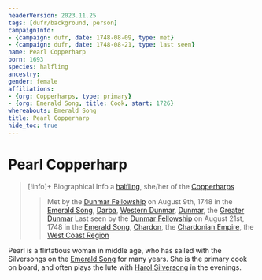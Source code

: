 ```yaml
---
headerVersion: 2023.11.25
tags: [dufr/background, person]
campaignInfo:
- {campaign: dufr, date: 1748-08-09, type: met}
- {campaign: dufr, date: 1748-08-21, type: last seen}
name: Pearl Copperharp
born: 1693
species: halfling
ancestry:
gender: female
affiliations:
- {org: Copperharps, type: primary}
- {org: Emerald Song, title: Cook, start: 1726}
whereabouts: Emerald Song
title: Pearl Copperharp
hide_toc: true
---
```

# Pearl Copperharp
>[!info]+ Biographical Info
> a [halfling](<../../species/children-of-the-embodied-gods/halflings/halflings.md>), she/her of the [Copperharps](<../../groups/halfling-families/copperharps.md>)
> 
> 
>> 
>>  Met by the [Dunmar Fellowship](<../pcs/dunmar-fellowship/dunmar-fellowship.md>) on August 9th, 1748 in the [Emerald Song](<../../things/ships/emerald-song.md>), [Darba](<../../gazetteer/greater-dunmar/realms/dunmar/coastal-dunmar/darba/darba.md>), [Western Dunmar](<../../gazetteer/greater-dunmar/realms/dunmar/western-dunmar/western-dunmar.md>), [Dunmar](<../../gazetteer/greater-dunmar/realms/dunmar/dunmar.md>), the [Greater Dunmar](<../../gazetteer/greater-dunmar/greater-dunmar.md>) 
>>  Last seen by the [Dunmar Fellowship](<../pcs/dunmar-fellowship/dunmar-fellowship.md>) on August 21st, 1748 in the [Emerald Song](<../../things/ships/emerald-song.md>), [Chardon](<../../gazetteer/west-coast/chardonian-empire/chardon/chardon.md>), the [Chardonian Empire](<../../gazetteer/west-coast/chardonian-empire/chardonian-empire.md>), the [West Coast Region](<../../gazetteer/west-coast/west-coast-region.md>) 

Pearl is a flirtatious woman in middle age, who has sailed with the Silversongs on the [Emerald Song](<../../things/ships/emerald-song.md>) for many years. She is the primary cook on board, and often plays the lute with [Harol Silversong](<./harol-silversong.md>) in the evenings. 